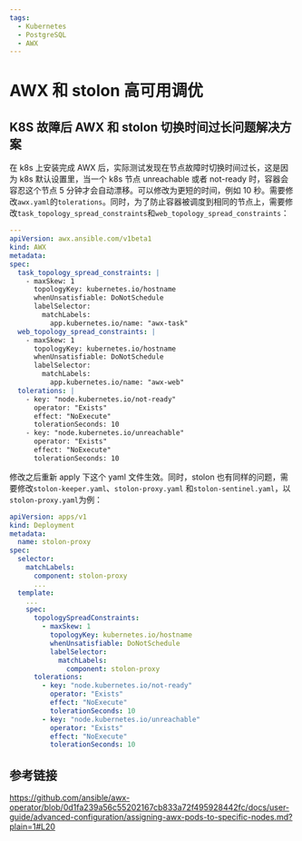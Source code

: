 ```yaml
---
tags:
  - Kubernetes
  - PostgreSQL
  - AWX
---
```


# AWX 和 stolon 高可用调优

## K8S 故障后 AWX 和 stolon 切换时间过长问题解决方案

在 k8s 上安装完成 AWX 后，实际测试发现在节点故障时切换时间过长，这是因为 k8s 默认设置里，当一个 k8s 节点 unreachable 或者 not-ready 时，容器会容忍这个节点 5 分钟才会自动漂移。可以修改为更短的时间，例如 10 秒。需要修改`awx.yaml`的`tolerations`。同时，为了防止容器被调度到相同的节点上，需要修改`task_topology_spread_constraints`和`web_topology_spread_constraints`：

```yaml
---
apiVersion: awx.ansible.com/v1beta1
kind: AWX
metadata:
spec:
  task_topology_spread_constraints: |
    - maxSkew: 1
      topologyKey: kubernetes.io/hostname
      whenUnsatisfiable: DoNotSchedule
      labelSelector:
        matchLabels:
          app.kubernetes.io/name: "awx-task"
  web_topology_spread_constraints: |
    - maxSkew: 1
      topologyKey: kubernetes.io/hostname
      whenUnsatisfiable: DoNotSchedule
      labelSelector:
        matchLabels:
          app.kubernetes.io/name: "awx-web"
  tolerations: |
    - key: "node.kubernetes.io/not-ready"
      operator: "Exists"
      effect: "NoExecute"
      tolerationSeconds: 10
    - key: "node.kubernetes.io/unreachable"
      operator: "Exists"
      effect: "NoExecute"
      tolerationSeconds: 10
```

修改之后重新 apply 下这个 yaml 文件生效。同时，stolon 也有同样的问题，需要修改`stolon-keeper.yaml`、`stolon-proxy.yaml` 和`stolon-sentinel.yaml`，以`stolon-proxy.yaml`为例：

```yaml
apiVersion: apps/v1
kind: Deployment
metadata:
  name: stolon-proxy
spec:
  selector:
    matchLabels:
      component: stolon-proxy
      ...
  template:
    ...
    spec:
      topologySpreadConstraints:
        - maxSkew: 1
          topologyKey: kubernetes.io/hostname
          whenUnsatisfiable: DoNotSchedule
          labelSelector:
            matchLabels:
              component: stolon-proxy
      tolerations:
        - key: "node.kubernetes.io/not-ready"
          operator: "Exists"
          effect: "NoExecute"
          tolerationSeconds: 10
        - key: "node.kubernetes.io/unreachable"
          operator: "Exists"
          effect: "NoExecute"
          tolerationSeconds: 10
```

## 参考链接

https://github.com/ansible/awx-operator/blob/0d1fa239a56c55202167cb833a72f495928442fc/docs/user-guide/advanced-configuration/assigning-awx-pods-to-specific-nodes.md?plain=1#L20
